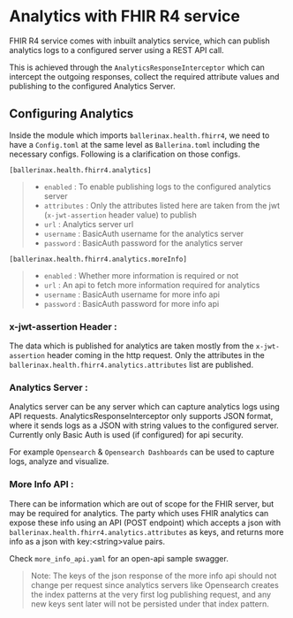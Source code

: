 # Analytics with FHIR R4 service

FHIR R4 service comes with inbuilt analytics service, which can publish analytics logs to a configured server using a REST API call.

This is achieved through the `AnalyticsResponseInterceptor` which can intercept the outgoing responses, collect the required attribute values and publishing to the configured Analytics Server.

## Configuring Analytics

Inside the module which imports `ballerinax.health.fhirr4`, we need to have a `Config.toml` at the same level as `Ballerina.toml` including the necessary configs. Following is a clarification on those configs.

```
[ballerinax.health.fhirr4.analytics]
```
> - `enabled` : To enable publishing logs to the configured analytics server
> - `attributes` : Only the attributes listed here are taken from the jwt (`x-jwt-assertion` header value) to publish
> - `url` : Analytics server url
> - `username` : BasicAuth username for the analytics server
> - `password` : BasicAuth password for the analytics server

```
[ballerinax.health.fhirr4.analytics.moreInfo]
```
> - `enabled` : Whether more information is required or not
> - `url` : An api to fetch more information required for analytics
> - `username` : BasicAuth username for more info api
> - `password` : BasicAuth password for more info api

### x-jwt-assertion Header :

The data which is published for analytics are taken mostly from the `x-jwt-assertion` header coming in the http request. Only the attributes in the `ballerinax.health.fhirr4.analytics.attributes` list are published.

### Analytics Server :

Analytics server can be any server which can capture analytics logs using API requests. AnalyticsResponseInterceptor only supports JSON format, where it sends logs as a JSON with string values to the configured server. Currently only Basic Auth is used (if configured) for api security.

For example `Opensearch` & `Opensearch Dashboards` can be used to capture logs, analyze and visualize.

### More Info API :

There can be information which are out of scope for the FHIR server, but may be required for analytics. The party which uses FHIR analytics can expose these info using an API (POST endpoint) which accepts a json with `ballerinax.health.fhirr4.analytics.attributes` as keys, and returns more info as a json with key:\<string>value pairs.

Check `more_info_api.yaml` for an open-api sample swagger.

> Note: The keys of the json response of the more info api should not change per request since analytics servers like Opensearch creates the index patterns at the very first log publishing request, and any new keys sent later will not be persisted under that index pattern.
